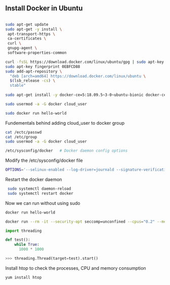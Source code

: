 ## Install Docker in Ubuntu


```bash

sudo apt-get update
sudo apt-get -y install \
 apt-transport-https \
 ca-certificates \
 curl \
 gnupg-agent \
 software-properties-common

curl -fsSL https://download.docker.com/linux/ubuntu/gpg | sudo apt-key add -
sudo apt-key fingerprint 0EBFCD88
sudo add-apt-repository \
  "deb [arch=amd64] https://download.docker.com/linux/ubuntu \
  $(lsb_release -cs) \
  stable"
 
sudo apt-get install -y docker-ce=5:18.09.5~3-0~ubuntu-bionic docker-ce-cli=5:18.09.5~3-0~ubuntu-bionic containerd.io

sudo usermod -a -G docker cloud_user

```

```bash
sudo docker run hello-world
```

Fundementals behind adding cloud_user to docker group

```bash
cat /ectc/passwd
cat /etc/group
sudo usermod -a -G docker cloud_user

/etc/sysconfig/docker   # Docker daemon config options
```

Modify the /etc/sysconfig/docker file 

```bash
OPTIONS='--selinux-enabled --log-driver=journald --signature-verification=false -G docker'
``` 

Restart the docker daemon

```bash
 sudo systemctl daemon-reload
 sudo systemctl restart docker

``` 

Now we can run without using sudo

```bash
docker run hello-world
```

```bash
docker run --rm -it --security-opt seccomp=unconfined --cpus="0.2" --memory="500m" docker.io/python
```

```python
import threading

def test():
    while True:
      1000 * 1000

>>> threading.Thread(target=test).start()
```

Install htop to check the processes, CPU and memory consumption

```bash
yum install htop
```